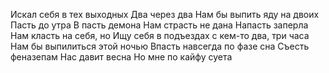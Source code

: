 Искал себя в тех выходных
Два через два
Нам бы выпить яду на двоих
Пасть до утра
В пасть демона
Нам страсть не дана
Напасть заперла
Нам класть на себя, но
Ищу себя в подъездах с кем-то два, три часа
Нам бы выпилиться этой ночью
Впасть навсегда по фазе сна
Съесть феназепам
Нас давит весна
Но мне по кайфу суета
